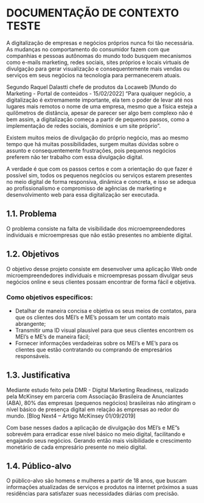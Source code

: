 <h1>DOCUMENTAÇÃO DE CONTEXTO TESTE</h1>
<p>A digitalização de empresas e negócios próprios nunca foi tão necessária. As mudanças no comportamento do consumidor fazem com que companhias e pessoas autônomas do mundo todo busquem mecanismos como e-mails marketing, redes sociais, sites próprios e locais virtuais de divulgação para gerar visualização e consequentemente mais vendas ou serviços em seus negócios na tecnologia para permanecerem atuais. </p>

<p>Segundo Raquel Dalastti chefe de produtos da Locaweb [Mundo do Marketing - Portal de conteúdos - 15/02/2022] “Para qualquer negócio, a digitalização é extremamente importante, ela tem o poder de levar até nos lugares mais remotos o nome de uma empresa, mesmo que a física esteja a quilômetros de distância, apesar de parecer ser algo bem complexo não é bem assim, a digitalização começa a partir de pequenos passos, como a implementação de redes sociais, domínios e um site próprio”.</p>

<p>Existem muitos meios de divulgação do próprio negócio, mas ao mesmo tempo que há muitas possibilidades, surgem muitas dúvidas sobre o assunto e consequentemente frustrações, pois pequenos negócios preferem não ter trabalho com essa divulgação digital. </p>

<p>A verdade é que com os passos certos e com a orientação do que fazer é possível sim, todos os pequenos negócios ou serviços estarem presentes no meio digital de forma responsiva, dinâmica e concreta, e isso se adequa ao profissionalismo e compromisso de agências de marketing e desenvolvimento web para essa digitalização ser executada.</p>

<h2>1.1. Problema</h2>
<p>O problema consiste na falta de visibilidade dos microempreendedores individuais e microempresas que não estão presentes no ambiente digital. </p>

<h2>1.2. Objetivos</h2>
<p>O objetivo desse projeto consiste em desenvolver uma aplicação Web onde microempreendedores individuais e microempresas possam divulgar seus negócios online e seus clientes possam encontrar de forma fácil e objetiva.</p>

<h3>Como objetivos específicos:</h3>
<ul>
  <li>Detalhar de maneira concisa e objetiva os seus meios de contatos, para que os clientes dos MEI’s e ME’s possam ter um contato mais abrangente;</li>
<li>Transmitir uma ID visual plausível para que seus clientes encontrem os MEI’s e ME’s de maneira fácil;</li>
<li>Fornecer informações verdadeiras sobre os MEI’s e ME’s para os clientes que estão contratando ou comprando de empresários responsáveis.</li>
</ul>

<h2>1.3. Justificativa</h2>

<p>Mediante estudo feito pela DMR - Digital Marketing Readiness, realizado pela McKinsey em parceria com Associação Brasileira de Anunciantes (ABA), 80% das empresas (pequenos negócios) brasileiras não atingiram o nível básico de presença digital em relação às empresas ao redor do mundo. [Blog Next4 – Artigo McKinsey 01/09/2019] </p>

<p>Com base nesses dados a aplicação de divulgação dos MEI’s e ME”s sobrevém para erradicar esse nível básico no meio digital, facilitando e engajando seus negócios. Gerando então mais visibilidade e crescimento monetário de cada empresário presente no meio digital.</p>

<h2>1.4. Público-alvo</h2>
<p>O público-alvo são homens e mulheres a partir de 18 anos, que buscam informações atualizadas de serviços e produtos na internet próximos a suas residências para satisfazer suas necessidades diárias com precisão.</p>

